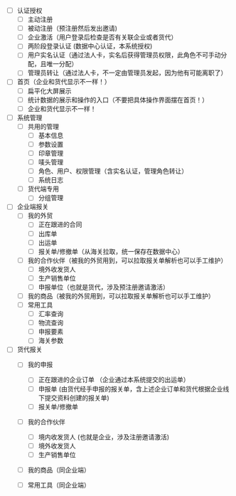 
- [ ] 认证授权
  - [ ] 主动注册
  - [ ] 被动注册（预注册然后发出邀请)
  - [ ] 企业激活（用户登录后检查是否有关联企业或者货代）
  - [ ] 两阶段登录认证 (数据中心认证，本系统授权)
  - [ ] 用户实名认证（通过法人卡，实名后获得管理员权限，此角色不可手动分配，且唯一分配）
  - [ ] 管理员转让（通过法人卡，不一定由管理员发起，因为他有可能离职了）
  
- [ ] 首页（企业和货代显示不一样！）
  - [ ] 扁平化大屏展示
  - [ ] 统计数据的展示和操作的入口（不要把具体操作界面摆在首页！）
  - [ ] 企业和货代显示不一样！

- [ ] 系统管理  
  - [ ] 共用的管理
    - [ ] 基本信息
    - [ ] 参数设置
    - [ ] 印章管理
    - [ ] 唛头管理
    - [ ] 角色、用户、权限管理（含实名认证，管理角色转让）
    - [ ] 系统日志
  - [ ] 货代端专用
    - [ ] 分组管理

- [ ] 企业端报关
  - [ ] 我的外贸
    - [ ] 正在跟进的合同
    - [ ] 出库单
    - [ ] 出运单
    - [ ] 报关单/修撤单（从海关拉取，统一保存在数据中心）
  - [ ] 我的合作伙伴（被我的外贸用到，可以拉取报关单解析也可以手工维护）
    - [ ] 境外收发货人
    - [ ] 生产销售单位
    - [ ] 申报单位（也就是货代，涉及预注册邀请激活）  
  - [ ] 我的商品（被我的外贸用到，可以拉取报关单解析也可以手工维护） 
  - [ ] 常用工具
    - [ ] 汇率查询
    - [ ] 物流查询
    - [ ] 申报要素
    - [ ] 海关参数
  
- [ ] 货代报关
  - [ ] 我的申报
    - [ ] 正在跟进的企业订单 （企业通过本系统提交的出运单）
    - [ ] 申报单 (由货代经手申报的报关单，含上述企业订单和货代根据企业线下提交资料创建的报关单)
    - [ ] 报关单/修撤单 
  - [ ] 我的合作伙伴
    - [ ] 境内收发货人 (也就是企业，涉及注册邀请激活)
    - [ ] 境外收发货人
    - [ ] 生产销售单位  
  - [ ] 我的商品（同企业端）
  - [ ] 常用工具（同企业端）
   
      
    
    
